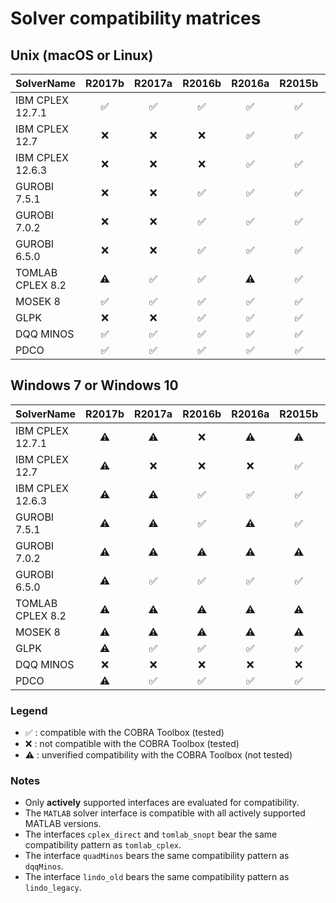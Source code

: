 # Solver compatibility matrices

## Unix (macOS or Linux)

| SolverName        | R2017b             | R2017a             | R2016b             | R2016a             | R2015b             | R2015a             | R2014b             | R2014a             |
|-------------------|:------------------:|:------------------:|:------------------:|:------------------:|:------------------:|:------------------:|:------------------:|:------------------:|
| IBM CPLEX 12.7.1  | :white_check_mark: | :white_check_mark: | :white_check_mark: | :white_check_mark: | :white_check_mark: | :white_check_mark: | :white_check_mark: | :white_check_mark: |
| IBM CPLEX 12.7    | :x:                | :x:                | :x:                | :white_check_mark: | :white_check_mark: | :white_check_mark: | :white_check_mark: | :white_check_mark: |
| IBM CPLEX 12.6.3  | :x:                | :x:                | :x:                | :white_check_mark: | :white_check_mark: | :white_check_mark: | :white_check_mark: | :white_check_mark: |
| GUROBI 7.5.1      | :x:                | :x:                | :white_check_mark: | :white_check_mark: | :white_check_mark: | :white_check_mark: | :white_check_mark: | :white_check_mark: |
| GUROBI 7.0.2      | :x:                | :x:                | :white_check_mark: | :white_check_mark: | :white_check_mark: | :white_check_mark: | :white_check_mark: | :white_check_mark: |
| GUROBI 6.5.0      | :x:                | :x:                | :white_check_mark: | :white_check_mark: | :white_check_mark: | :white_check_mark: | :white_check_mark: | :white_check_mark: |
| TOMLAB CPLEX 8.2  | :warning:          | :white_check_mark: | :white_check_mark: | :warning:          | :white_check_mark: | :warning:          | :white_check_mark: | :x:                |
| MOSEK 8           | :white_check_mark: | :white_check_mark: | :white_check_mark: | :white_check_mark: | :white_check_mark: | :white_check_mark: | :white_check_mark: | :white_check_mark: |
| GLPK              | :x:                | :x:                | :white_check_mark: | :white_check_mark: | :white_check_mark: | :white_check_mark: | :white_check_mark: | :white_check_mark: |
| DQQ MINOS         | :white_check_mark: | :white_check_mark: | :white_check_mark: | :white_check_mark: | :white_check_mark: | :white_check_mark: | :white_check_mark: | :white_check_mark: |
| PDCO              | :white_check_mark: | :white_check_mark: | :white_check_mark: | :white_check_mark: | :white_check_mark: | :white_check_mark: | :white_check_mark: | :white_check_mark: |

## Windows 7 or Windows 10

| SolverName        | R2017b             | R2017a             | R2016b             | R2016a             | R2015b             | R2015a             | R2014b             | R2014a             |
|-------------------|:------------------:|:------------------:|:------------------:|:------------------:|:------------------:|:------------------:|:------------------:|:------------------:|
| IBM CPLEX 12.7.1  | :warning:          | :warning:          | :x:                | :warning:          | :warning:          | :warning:          | :white_check_mark: | :warning:          |
| IBM CPLEX 12.7    | :warning:          | :x:                | :x:                | :x:                | :white_check_mark: | :white_check_mark: | :white_check_mark: | :warning:          |
| IBM CPLEX 12.6.3  | :warning:          | :warning:          | :white_check_mark: | :white_check_mark: | :white_check_mark: | :white_check_mark: | :white_check_mark: | :white_check_mark: |
| GUROBI 7.5.1      | :warning:          | :warning:          | :white_check_mark: | :warning:          | :white_check_mark: | :warning:          | :white_check_mark: | :warning:          |
| GUROBI 7.0.2      | :warning:          | :warning:          | :warning:          | :warning:          | :warning:          | :warning:          | :warning:          | :warning:          |
| GUROBI 6.5.0      | :warning:          | :white_check_mark: | :white_check_mark: | :white_check_mark: | :white_check_mark: | :white_check_mark: | :white_check_mark: | :white_check_mark: |
| TOMLAB CPLEX 8.2  | :warning:          | :warning:          | :warning:          | :warning:          | :warning:          | :warning:          | :warning:          | :x:                |
| MOSEK 8           | :warning:          | :warning:          | :warning:          | :warning:          | :warning:          | :warning:          | :warning:          | :warning:          |
| GLPK              | :warning:          | :white_check_mark: | :white_check_mark: | :white_check_mark: | :white_check_mark: | :white_check_mark: | :white_check_mark: | :white_check_mark: |
| DQQ MINOS         | :x:                | :x:                | :x:                | :x:                | :x:                | :x:                | :x:                | :x:                |
| PDCO              | :warning:          | :white_check_mark: | :white_check_mark: | :white_check_mark: | :white_check_mark: | :white_check_mark: | :white_check_mark: | :white_check_mark: |

### Legend

- :white_check_mark: : compatible with the COBRA Toolbox (tested)
- :x: : not compatible with the COBRA Toolbox (tested)
- :warning: : unverified compatibility with the COBRA Toolbox (not tested)

### Notes

- Only **actively** supported interfaces are evaluated for compatibility.
- The `MATLAB` solver interface is compatible with all actively supported MATLAB versions.
- The interfaces `cplex_direct` and `tomlab_snopt` bear the same compatibility pattern as `tomlab_cplex`.
- The interface `quadMinos` bears the same compatibility pattern as `dqqMinos`.
- The interface `lindo_old` bears the same compatibility pattern as `lindo_legacy`.